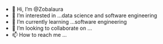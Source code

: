 - 👋 Hi, I’m @Zobalaura
- 👀 I’m interested in ...data science and software engineering
- 🌱 I’m currently learning ...software engineering
- 💞️ I’m looking to collaborate on ...
- 📫 How to reach me ...

<!---
Zobalaura/Zobalaura is a ✨ special ✨ repository because its `README.md` (this file) appears on your GitHub profile.
You can click the Preview link to take a look at your changes.
--->
